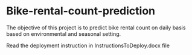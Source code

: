 # Bike-rental-count-prediction
The objective of this project is to predict bike rental count on daily basis based on environmental and seasonal setting.

Read the deployment instruction in InstructionsToDeploy.docx file
